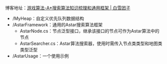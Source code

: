 博客地址：[游戏算法-A*搜索算法知识梳理和通用框架 | 白雪团子](https://www.shirakoko.xyz/article/astar)

- /MyHeap：自定义优先队列数据结构
- /AstarFramework：通用的Astar搜索算法框架
  - AstarNode.cs：节点泛型接口，继承该接口的节点可作为Astar算法中的节点
  - AstarSearcher.cs：Astar算法搜索器，使用时需传入节点类类型和地图类类型泛型
- /AstarUsage：一个使用示例
